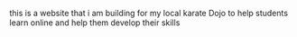 this is a website that i am building for my local karate Dojo to help students 
learn online and help them develop their skills